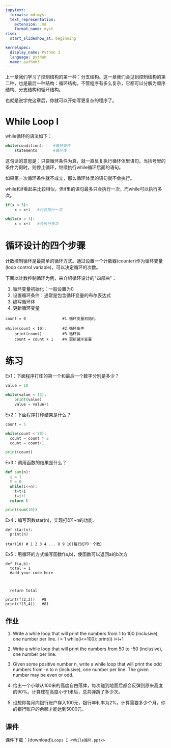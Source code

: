 ```yaml
---
jupytext:
  formats: md:myst
  text_representation:
    extension: .md
    format_name: myst
rise:
  start_slideshow_at: beginning

kernelspec:
  display_name: Python 3
  language: python
  name: python3
---
```


上一章我们学习了控制结构的第一种：分支结构。这一章我们会见到控制结构的第二种，也是最后一种结构：循环结构。不管程序有多么复杂，它都可以分解为顺序结构、分支结构和循环结构。

也就是说学完这章后，你就可以开始写更复杂的程序了。

# While Loop I #

while循环的语法如下：
```python
while(condition):    #循环条件
    statements       #循环体
```
这句话的意思是：只要循环条件为真，就一直反复执行循环体里语句。当括号里的条件为假时，则停止循环，继续执行while循环后面的语句。

如果第一次循环条件就不成立，那么循环体里的语句就不会执行。

while和if看起来比较相似，但if里的语句最多只会执行一次，而while可以执行多次。

```python
if(x < 3):
    x = x+1   #只会执行一次

while(x < 3):
    x = x+1   #会执行多次
```

# 循环设计的四个步骤 #

计数控制循环是最简单的循环方式。通过设置一个计数器(counter)作为循环变量(loop control variable)，可以决定循环的次数。

下面以计数控制循环为例，来介绍循环设计的"四部曲"：

1. 循环变量初始化：一般设置为0
2. 设置循环条件：通常是包含循环变量的布尔表达式
3. 编写循环体
4. 更新循环变量

```{code-cell} python3
count = 0                #1.循环变量初始化

while(count < 10):       #2.循环条件
    print(count)         #3.循环体
    count = count + 1    #4.更新循环变量
```


# 练习 #

Ex1：下面程序打印的第一个和最后一个数字分别是多少？
```python
value = 10

while(value < 15):
    print(value)
    value = value+1
```

Ex2：下面程序打印结果是什么？

```python
count = 5

while(count < 50):
  count = count * 2
  count = count+1

print(count)
```

Ex3：调用函数的结果是什么？

```python
def sum(n):
  i = 1
  t = 0
  while(i<=n):
    t=t+i
    i=i+1
  return t

print(sum(10))
```
Ex4：编写函数star(n)，实现打印1~n的功能.

```{code-cell} python3
def star(n):
  print(n)

star(10) # 1 2 3 4 ... 8 9 10(每行打印一个数）
```


Ex5：用循环的方式编写函数f(a,b)，使函数可以返回a的b次方

```{code-cell} python3
def f(a,b):
  total = 1
  #add your code here
  
  
  
  return total

print(f(2,3))   #8
print(f(3,4))   #81
```

## 作业 ##

1. Write a while loop that will print the numbers from 1 to 100 (inclusive), one number per line.
i = 1
while(i<=100):
  print(i)
  i=i+1

2. Write a while loop that will print the numbers from 50 to -50 (inclusive), one number per line.

3. Given some positive number n, write a while loop that will print the odd numbers from -n to n (inclusive), one number per line. The given number may be even or odd.

    
4. 给出一个小球从100米的高度自由落体，每次碰到地面后都会反弹到原来高度的90%。计算球在高度小于1米后，总共弹跳了多少次。

5. 设想你每月向银行账户存入100元，银行年利率为2%。计算需要多少个月，你的银行账户的余额才能达到5000元。

## 课件 ##

课件下载：{download}`Loops I <While循环.pptx>`